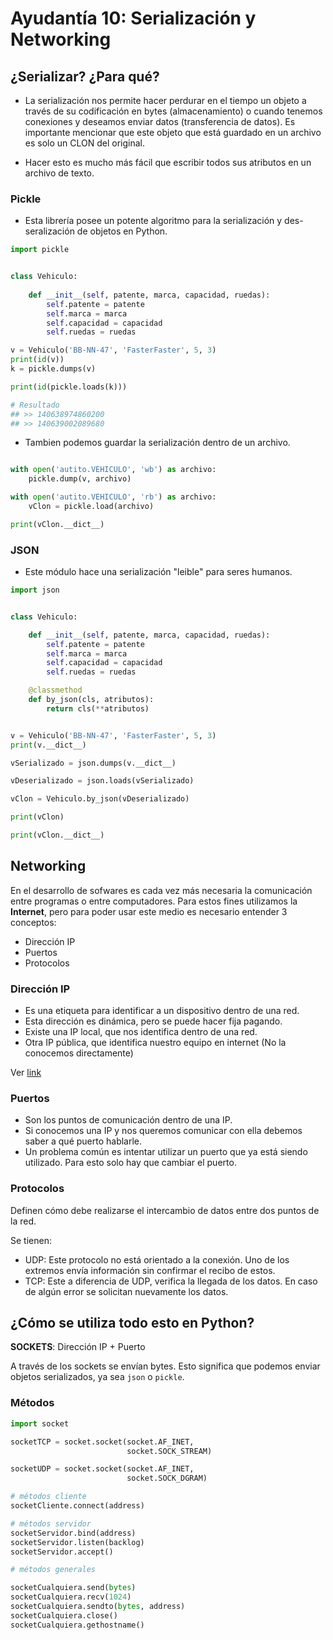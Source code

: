 # Ayudantía 10: Serialización y Networking

## ¿Serializar? ¿Para qué?

- La serialización nos permite hacer perdurar en el tiempo un objeto a través de su codificación en bytes (almacenamiento) o cuando tenemos conexiones y deseamos enviar datos (transferencia de datos). Es importante mencionar que este objeto que está guardado en un archivo es solo un CLON del original.

- Hacer esto es mucho más fácil que escribir todos sus atributos en un archivo de texto.


### Pickle

- Esta librería posee un potente algoritmo para la serialización y  des-seralización de objetos en Python.

```python
import pickle


class Vehiculo:
	
	def __init__(self, patente, marca, capacidad, ruedas):
		self.patente = patente
		self.marca = marca
		self.capacidad = capacidad
		self.ruedas = ruedas

v = Vehiculo('BB-NN-47', 'FasterFaster', 5, 3)
print(id(v))
k = pickle.dumps(v)

print(id(pickle.loads(k)))

# Resultado
## >> 140638974860200
## >> 140639002089680

```

- Tambien podemos guardar la serialización dentro de un archivo.

```python

with open('autito.VEHICULO', 'wb') as archivo:
    pickle.dump(v, archivo)

with open('autito.VEHICULO', 'rb') as archivo:
    vClon = pickle.load(archivo)

print(vClon.__dict__)

```


### JSON

- Este módulo hace una serialización "leible" para seres humanos.

```python
import json


class Vehiculo:

    def __init__(self, patente, marca, capacidad, ruedas):
        self.patente = patente
        self.marca = marca
        self.capacidad = capacidad
        self.ruedas = ruedas

    @classmethod
    def by_json(cls, atributos):
        return cls(**atributos)


v = Vehiculo('BB-NN-47', 'FasterFaster', 5, 3)
print(v.__dict__)

vSerializado = json.dumps(v.__dict__)

vDeserializado = json.loads(vSerializado)

vClon = Vehiculo.by_json(vDeserializado)

print(vClon)

print(vClon.__dict__)


```

## Networking

En el desarrollo de sofwares es cada vez más necesaria la comunicación entre programas o entre computadores. Para estos fines utilizamos la **Internet**, pero para poder usar este medio es necesario entender 3 conceptos:

- Dirección IP
- Puertos
- Protocolos

### Dirección IP

- Es una etiqueta para identificar a un dispositivo dentro de una red. 
- Esta dirección es dinámica, pero se puede hacer fija pagando.
- Existe una IP local, que nos identifica dentro de una red.
- Otra IP pública, que identifica nuestro equipo en internet (No la conocemos directamente)

Ver [link](http://cual-es-mi-ip-publica.com/)

### Puertos

- Son los puntos de comunicación dentro de una IP.
- Si conocemos una IP y nos queremos comunicar con ella debemos saber a qué puerto hablarle.
- Un problema común es intentar utilizar un puerto que ya está siendo utilizado. Para esto solo hay que cambiar el puerto.

### Protocolos

Definen cómo debe realizarse el intercambio de datos entre dos puntos de la red. 

Se tienen:
- UDP: Este protocolo no está orientado a la conexión. Uno de los extremos envía información sin confirmar el recibo de estos.
- TCP: Este a diferencia de UDP, verifica la llegada de los datos. En caso de algún error se solicitan nuevamente los datos.

## ¿Cómo se utiliza todo esto en Python?

**SOCKETS**: Dirección IP + Puerto

A través de los sockets se envían bytes. Esto significa que podemos enviar objetos serializados, ya sea `json` o `pickle`.

### Métodos

```python
import socket

socketTCP = socket.socket(socket.AF_INET,
						  socket.SOCK_STREAM)

socketUDP = socket.socket(socket.AF_INET,
						  socket.SOCK_DGRAM)

# métodos cliente
socketCliente.connect(address)

# métodos servidor
socketServidor.bind(address)
socketServidor.listen(backlog)
socketServidor.accept()

# métodos generales

socketCualquiera.send(bytes)
socketCualquiera.recv(1024)
socketCualquiera.sendto(bytes, address)
socketCualquiera.close()
socketCualquiera.gethostname()
```



